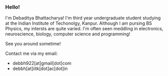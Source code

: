 ### Hello!

I'm Debaditya Bhattacharya! I'm third year undergraduate student studying at the Indian Institute of Techonolgy, Kanpur. Although I am pursing BS Physics, my intersts are quite varied. I'm often seen meddling in electronics, neuroscience, biology, computer science and programming!

See you around sometime!

Contact me via my email:

* debbh922[at]gmail[dot]com
* debbh[at]iitk[dot]ac[dot]in

<!--
**Debu922/Debu922** is a ✨ _special_ ✨ repository because its `README.md` (this file) appears on your GitHub profile.

Here are some ideas to get you started:

- 🔭 I’m currently working on ...
- 🌱 I’m currently learning ...
- 👯 I’m looking to collaborate on ...
- 🤔 I’m looking for help with ...
- 💬 Ask me about ...
- 📫 How to reach me: ...
- 😄 Pronouns: ...
- ⚡ Fun fact: ...
-->
